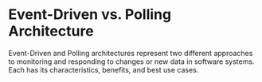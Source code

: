 # Event-Driven vs. Polling Architecture
Event-Driven and Polling architectures represent two different approaches to monitoring and responding to changes or new data in software systems. Each has its characteristics, benefits, and best use cases.